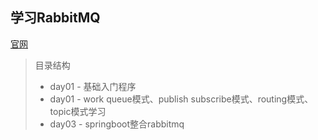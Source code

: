 ## 学习RabbitMQ
[官网](https://www.rabbitmq.com/)
>目录结构
>* day01 - 基础入门程序
>* day01 - work queue模式、publish subscribe模式、routing模式、topic模式学习
>* day03 - springboot整合rabbitmq